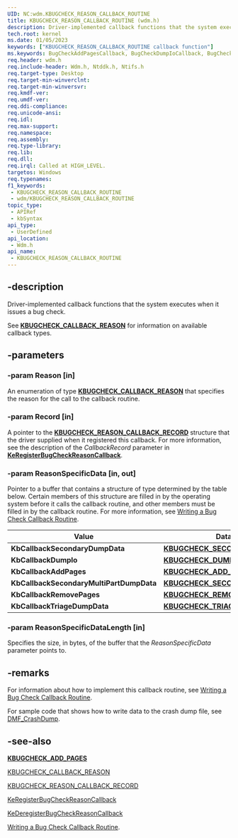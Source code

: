 ```yaml
---
UID: NC:wdm.KBUGCHECK_REASON_CALLBACK_ROUTINE
title: KBUGCHECK_REASON_CALLBACK_ROUTINE (wdm.h)
description: Driver-implemented callback functions that the system executes when it issues a bug check.
tech.root: kernel
ms.date: 01/05/2023
keywords: ["KBUGCHECK_REASON_CALLBACK_ROUTINE callback function"]
ms.keywords: BugCheckAddPagesCallback, BugCheckDumpIoCallback, BugCheckSecondaryDumpDataCallback, DrvrRtns_337f5b60-9ed5-4a1b-a215-1d3b1e3abb1e.xml, KBUGCHECK_REASON_CALLBACK_ROUTINE, KBUGCHECK_REASON_CALLBACK_ROUTINE callback, MyBugCheckCallback, MyBugCheckCallback callback function [Kernel-Mode Driver Architecture], kernel.bugcheckaddpagescallback, wdm/MyBugCheckCallback
req.header: wdm.h
req.include-header: Wdm.h, Ntddk.h, Ntifs.h
req.target-type: Desktop
req.target-min-winverclnt:
req.target-min-winversvr: 
req.kmdf-ver: 
req.umdf-ver: 
req.ddi-compliance: 
req.unicode-ansi: 
req.idl: 
req.max-support: 
req.namespace: 
req.assembly: 
req.type-library: 
req.lib: 
req.dll: 
req.irql: Called at HIGH_LEVEL.
targetos: Windows
req.typenames: 
f1_keywords:
 - KBUGCHECK_REASON_CALLBACK_ROUTINE
 - wdm/KBUGCHECK_REASON_CALLBACK_ROUTINE
topic_type:
 - APIRef
 - kbSyntax
api_type:
 - UserDefined
api_location:
 - Wdm.h
api_name:
 - KBUGCHECK_REASON_CALLBACK_ROUTINE
---
```


## -description

Driver-implemented callback functions that the system executes when it issues a bug check.

See [**KBUGCHECK_CALLBACK_REASON**](./ne-wdm-_kbugcheck_callback_reason.md) for information on available callback types.

## -parameters

### -param Reason [in]

An enumeration of type [**KBUGCHECK_CALLBACK_REASON**](./ne-wdm-_kbugcheck_callback_reason.md) that specifies the reason for the call to the callback routine.

### -param Record [in]

A pointer to the [**KBUGCHECK_REASON_CALLBACK_RECORD**](./ns-wdm-_kbugcheck_reason_callback_record.md) structure that the driver supplied when it registered this callback. For more information, see the description of the *CallbackRecord* parameter in [**KeRegisterBugCheckReasonCallback**](./nf-wdm-keregisterbugcheckreasoncallback.md).

### -param ReasonSpecificData [in, out]

Pointer to a buffer that contains a structure of type determined by the table below. Certain members of this structure are filled in by the operating system before it calls the callback routine, and other members must be filled in by the callback routine. For more information, see [Writing a Bug Check Callback Routine](/windows-hardware/drivers/kernel/writing-a-bug-check-callback-routine).

| Value | Data structure |
|---|---|
| **KbCallbackSecondaryDumpData** | [**KBUGCHECK_SECONDARY_DUMP_DATA**](./ns-wdm-_kbugcheck_secondary_dump_data.md) |
| **KbCallbackDumpIo** | [**KBUGCHECK_DUMP_IO**](./ns-wdm-_kbugcheck_dump_io.md) |
| **KbCallbackAddPages** | [**KBUGCHECK_ADD_PAGES**](./ns-wdm-_kbugcheck_add_pages.md) |
| **KbCallbackSecondaryMultiPartDumpData** | [**KBUGCHECK_SECONDARY_DUMP_DATA_EX**](./ns-wdm-_kbugcheck_secondary_dump_data_ex.md) |
| **KbCallbackRemovePages** | [**KBUGCHECK_REMOVE_PAGES**](./ns-wdm-_kbugcheck_remove_pages.md) |
| **KbCallbackTriageDumpData** | [**KBUGCHECK_TRIAGE_DUMP_DATA**](./ns-wdm-_kbugcheck_triage_dump_data.md) |

### -param ReasonSpecificDataLength [in]

Specifies the size, in bytes, of the buffer that the *ReasonSpecificData* parameter points to.

## -remarks

For information about how to implement this callback routine, see [Writing a Bug Check Callback Routine](/windows-hardware/drivers/kernel/writing-a-bug-check-callback-routine).

For sample code that shows how to write data to the crash dump file, see [DMF_CrashDump](https://github.com/Microsoft/DMF/blob/master/Dmf/Modules.Library/Dmf_CrashDump.md).

## -see-also

[**KBUGCHECK_ADD_PAGES**](/windows-hardware/drivers/ddi/wdm/ns-wdm-_kbugcheck_add_pages)

[KBUGCHECK_CALLBACK_REASON](/windows-hardware/drivers/ddi/wdm/ne-wdm-_kbugcheck_callback_reason)

[KBUGCHECK_REASON_CALLBACK_RECORD](/windows-hardware/drivers/kernel/eprocess)

[KeRegisterBugCheckReasonCallback](/windows-hardware/drivers/ddi/wdm/nf-wdm-keregisterbugcheckreasoncallback)

[KeDeregisterBugCheckReasonCallback](/windows-hardware/drivers/ddi/wdm/nf-wdm-kederegisterbugcheckreasoncallback)

[Writing a Bug Check Callback Routine](/windows-hardware/drivers/kernel/writing-a-bug-check-callback-routine).
